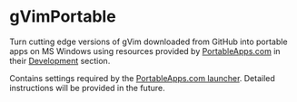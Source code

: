 # gVimPortable


Turn cutting edge versions of gVim downloaded from GitHub into portable apps on MS Windows using resources provided by [PortableApps.com](https://portableapps.com) in their [Development](https://portableapps.com/development) section.

Contains settings required by the [PortableApps.com launcher](https://portableapps.com/apps/development/portableapps.com_launcher). Detailed instructions will be provided in the future.
